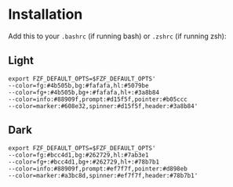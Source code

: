 # Installation 

Add this to your `.bashrc` (if running bash) or `.zshrc` (if running zsh): 

## Light

```bashrc
export FZF_DEFAULT_OPTS=$FZF_DEFAULT_OPTS' 
--color=fg:#4b505b,bg:#fafafa,hl:#5079be 
--color=fg+:#4b505b,bg+:#fafafa,hl+:#3a8b84 
--color=info:#88909f,prompt:#d15f5f,pointer:#b05ccc 
--color=marker:#608e32,spinner:#d15f5f,header:#3a8b84'
```

## Dark

```bashrc
export FZF_DEFAULT_OPTS=$FZF_DEFAULT_OPTS' 
--color=fg:#bcc4d1,bg:#262729,hl:#7ab3e1 
--color=fg+:#bcc4d1,bg+:#262729,hl+:#78b7b1 
--color=info:#88909f,prompt:#ef7f7f,pointer:#d898eb 
--color=marker:#a3bc8d,spinner:#ef7f7f,header:#78b7b1'
```
